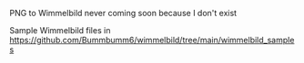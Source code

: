 PNG to Wimmelbild never coming soon because I don't exist

Sample Wimmelbild files in https://github.com/Bummbumm6/wimmelbild/tree/main/wimmelbild_samples
